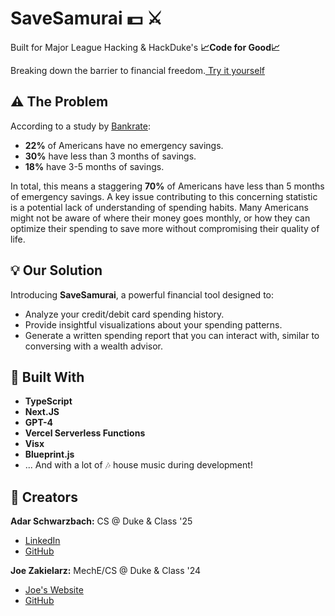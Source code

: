 # SaveSamurai :dollar: :crossed_swords: 
Built for Major League Hacking & HackDuke's
****📈Code for Good📈****

Breaking down the barrier to financial freedom.[ Try it yourself](https://www.savesamurai.com)

## :warning: The Problem

According to a study by [Bankrate](https://www.bankrate.com/banking/savings/emergency-savings-report/#no-emergency-savings):
- **22%** of Americans have no emergency savings.
- **30%** have less than 3 months of savings.
- **18%** have 3-5 months of savings.

In total, this means a staggering **70%** of Americans have less than 5 months of emergency savings. A key issue contributing to this concerning statistic is a potential lack of understanding of spending habits. Many Americans might not be aware of where their money goes monthly, or how they can optimize their spending to save more without compromising their quality of life.

## :bulb: Our Solution

Introducing **SaveSamurai**, a powerful financial tool designed to:
- Analyze your credit/debit card spending history.
- Provide insightful visualizations about your spending patterns.
- Generate a written spending report that you can interact with, similar to conversing with a wealth advisor.

## :rocket: Built With

- **TypeScript**
- **Next.JS**
- **GPT-4**
- **Vercel Serverless Functions**
- **Visx**
- **Blueprint.js**
- ... And with a lot of :notes: house music during development!

## :busts_in_silhouette: Creators

**Adar Schwarzbach:** CS @ Duke & Class '25
- [LinkedIn](https://www.linkedin.com/in/adarschwarzbach/)
- [GitHub](https://github.com/adarschwarzbach)

**Joe Zakielarz:** MechE/CS @ Duke & Class '24
- [Joe's Website](https://www.joezakielarz.com/)
- [GitHub](https://github.com/JJZFIVE)
